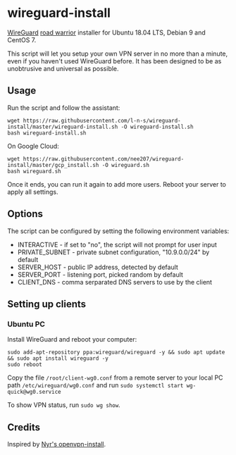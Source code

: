 # wireguard-install

[WireGuard](https://www.wireguard.com) [road warrior](http://en.wikipedia.org/wiki/Road_warrior_%28computing%29) installer for Ubuntu 18.04 LTS, Debian 9 and CentOS 7.

This script will let you setup your own VPN server in no more than a minute, even if you haven't used WireGuard before. It has been designed to be as unobtrusive and universal as possible.

## Usage

Run the script and follow the assistant:

```
wget https://raw.githubusercontent.com/l-n-s/wireguard-install/master/wireguard-install.sh -O wireguard-install.sh
bash wireguard-install.sh
```
On Google Cloud:

```
wget https://raw.githubusercontent.com/nee207/wireguard-install/master/gcp_install.sh -O wireguard.sh
bash wireguard.sh
```
Once it ends, you can run it again to add more users. Reboot your server to apply all settings.

## Options

The script can be configured by setting the following environment variables:

* INTERACTIVE - if set to "no", the script will not prompt for user input
* PRIVATE\_SUBNET - private subnet configuration, "10.9.0.0/24" by default
* SERVER\_HOST - public IP address, detected by default
* SERVER\_PORT - listening port, picked random by default
* CLIENT\_DNS - comma serparated DNS servers to use by the client

## Setting up clients

### Ubuntu PC

Install WireGuard and reboot your computer:

    sudo add-apt-repository ppa:wireguard/wireguard -y && sudo apt update && sudo apt install wireguard -y
    sudo reboot

Copy the file `/root/client-wg0.conf` from a remote server to your local PC path `/etc/wireguard/wg0.conf` and run 
`sudo systemctl start wg-quick@wg0.service`

To show VPN status, run `sudo wg show`.

## Credits

Inspired by [Nyr's openvpn-install](https://github.com/Nyr/openvpn-install).
